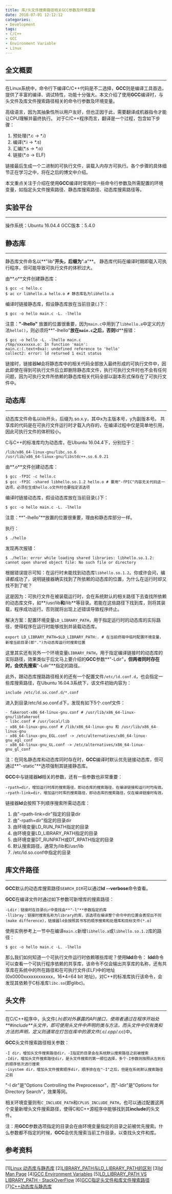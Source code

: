 ```yaml
---
title: 库/头文件搜索路径相关GCC参数及环境变量
date: 2018-07-01 12:12:12
categories:
- Development
tags:
- C/C++
- GCC
- Environment Variable
- Linux
---
```


## 全文概要
---
在Linux系统中，命令行下编译C/C++代码是不二选择，**GCC**则是编译工具首选，提供了丰富的编译、调试特性，功能十分强大。本文介绍了使用**GCC**编译时，与头文件及库文件搜索路径相关的命令行参数及环境变量。

<!--more-->

高级语言，因为其抽象性所以用户友好，但也正因于此，需要翻译成机器指令才能让CPU理解并最终执行。
对于C/C++程序而言，翻译是一个过程，包含如下步骤：
1. 预处理(*.c -> *.i)
2. 编译(*.i -> *.s)
3. 汇编(*.s -> *.o)
4. 链接(*.o -> ELF)

链接最后生成一个二进制的可执行文件，装载入内存方可执行。各个步骤的具体细节正在学习之中，将在之后的博文中介绍。

本文重点关注于介绍在使用**GCC**编译时常用的一些命令行参数及所需配置的环境变量，如指定头文件搜索路径、静态库搜索路径、动态库搜索路径等。

## 实验平台
---
操作系统：Ubuntu 16.04.4
GCC版本：5.4.0

## 静态库
---
静态库文件命名以**"lib"**开头，后缀为**".a"**。
静态库代码在编译时期即载入可执行程序，但可能导致可执行文件的体积过大。

由**.o**文件创建静态库：
```
$ gcc -c hello.c
$ ac cr libhello.a hello.o # 静态库名为libhello.a
```

编译时链接静态库，假设静态库放在当前目录(.)下：
```
$ gcc -o hello main.c -L. -lhello
```

注意：**"-lhello"** 放置的位置很重要，因为``main.c``中用到了``libhello.a``中定义的方法``hello()``，则必须将**"-lhello"**放在``main.c``之后，否则**ld**报错：
```
$ gcc -o hello -L. -lhello main.c 
/tmp/xxxxxxxx.o: In function 'main':
main.c:(.text+0xa): undefined reference to 'hello'
collect2: error: ld returned 1 exit status
```

链接时，链接器**ld**会将静态库中的相关代码全部放入最终形成的可执行文件中，因此即使在得到可执行文件后立即删除静态库文件，执行可执行文件时也不会有任何问题，因为可执行文件所依赖的静态库相关代码全部以副本形式保存在了可执行文件中。

## 动态库
---
动态库文件命名以lib开头，后缀为.so.x.y，其中x为主版本号，y为副版本号。
共享库的代码是在可执行文件运行时才载入内存的，在编译过程中仅是简单地引用，因此可执行文件的体积较小。

C与C++的标准库均为动态库，在Ubuntu 16.04.4下，分别位于：
```
/lib/x86_64-linux-gnu/libc.so.6
/usr/lib/x86_64-linux-gnu/libstdc++.so.6.0.21
```

由**.o**文件创建动态库：
```
$ gcc -fPIC -c hello.c 
$ gcc -fPIC -shared libhello.so.1.2 hello.o # 要用"-fPIC"内容无关代码这一选项，必须在生成hello.o文件时也要指定该选项
```

编译时链接动态库，假设动态库放在当前目录(.)下：
```
$ gcc -o hello main.c -L. -lhello
```

注意：**"-lhello"**放置的位置很重要，理由和静态库部分一样。

执行：
```
$ ./hello
```

发现再次报错：
```
$ ./hello: error while loading shared libraries: libhello.so.1.2: cannot open shared object file: No such file or directory
```

根据错误提示可知：在运行时未能找到动态库``libhello.so.1.2``。你或许会问，编译都成功了，说明链接器确实找到了所依赖的动态库的位置，为什么在运行时却又找不到了呢？

这是因为：可执行文件在被装载运行时，会在系统默认的相关路径下去查找所依赖的动态库文件，如**/usr/lib**和**/lib**等目录。若能在这些路径下找到库，则将其装载，程序成功运行。否则就将出现上述错误导致程序终止。

解决方案：配置环境变量``LD_LIBRARY_PATH``，用于指定运行时的动态库的实际路径，使得程序在运行时能够找到并装载动态库。
```
export LD_LIBRARY_PATH=$LD_LIBRARY_PATH:. # 在当前终端中临时配置环境变量，新增当前目录(即".")为动态库运行时搜索位置
```

这里其实还有另外一个环境变量``LIBRARY_PATH``，用于指定编译链接时的动态库的实际路径，效果类似于后文马上要介绍的**GCC**参数**"-Ldir"**，但两者同时存在时，会优先搜索**"-Ldir"**指定的路径。

此外，跟动态库搜路路径相关的还有一个配置文件``/etc/ld.conf.d``，也会指定一些库搜索路径，在Ubuntu 16.04.3系统下，该文件初始内容为：
```
include /etc/ld.so.conf.d/*.conf
```

进入到目录/etc/ld.so.conf.d下，发现有如下5个.conf文件：
```
- fakeroot-x86_64-linux-gnu.conf # /usr/lib/x86_64-linux-gnu/libfakeroot
- libc.conf # /usr/local/lib
- x86_64-linux-gnu.conf # /lib/x86_64-linux-gnu 和 /usr/lib/x86_64-linux-gnu
- x86_64-linux-gnu_EGL.conf -> /etc/alternatives/x86_64-linux-gnu_egl_conf
- x86_64-linux-gnu_GL.conf -> /etc/alternatives/x86_64-linux-gnu_gl_conf
```

注：在同名静态库和动态库同时存在时，**GCC**编译时默认优先链接动态库，但可通过**"-static"**选项强制其链接静态库。

**GCC**中与链接器**ld**相关的参数，还有一些参数也非常重要：
```
-rpath=dir，增加运行时库的搜索路径，即动态库的搜索路径，在编译链接和运行时均有效。
-rpath-link=dir，增加运行时库的搜索路径，即动态库的搜索路径，仅在编译链接时有效。
```

链接器**ld**会按照下列顺序搜索所需动态库：
1. 由"-rpath-link=dir"指定的目录dir
2. 由"-rpath=dir"指定的目录dir
3. 由环境变量LD_RUN_PATH指定的目录
4. 由环境变量LD_LIBRARY_PATH指定的目录
5. 由环境变量DT_RUNPATH或DT_RPATH指定的目录
6. 默认搜索路径，通常为/lib和/usr/lib
7. /etc/ld.so.conf中指定的目录

## 库文件路径
---
**GCC**默认的动态库搜索路径``SEARCH_DIR``可以通过**ld --verbose**命令查看。

**GCC**在编译文件时通过如下参数可新增库的搜索路径：
```
-Ldir：链接时在目录dir中查找由**"-l"**参数指定的库
-llibray：链接时搜索名称为library的库，该选项在编译整个命令中的位置会表现出不同(make difference)，链接器ld会按照其书写的顺序搜索和处理库和目标文件(*.o)
```

使用实例参考上一节中在编译``main.c``新增``libhello.a``或``libhello.so.1.2``库的路径：
```
$ gcc -o hello main.c -L. -lhello
```

那么我们如何知道一个可执行文件运行时依赖哪些库呢？使用**ldd**命令：
**ldd**命令可以查看一个可执行程序依赖的共享库，该命令不仅会输出共享库的名称，还有共享库在系统中的所在路径和在可执行文件(ELF)中的地址(0x0000xxxxxxxxxxxx，16*4=64 bit 地址)，对C++的标准库执行该命令，会发现其依赖于C标准库``libc.so``(即glibc)。

## 头文件
---
在C/C++程序中，头文件(*.h)即对外暴露的API接口，使用者通过在程序开始处**#include**头文件，即可使用头文件中声明的类与方法，而头文件中仅有类和方法的声明，定义则通常在打包在库中的源文件(*.c/*.cpp/*.cc)中。

**GCC**头文件搜索路径相关参数：
```
-I dir，增加头文件搜索路径dir，-I指定的目录会在系统默认搜索路径之前被搜索
-Idir，增加头文件搜索路径dir，是头文件搜索的第一顺位选择，多个-I参数则按照从左到右的顺序依次进行搜索
-isystem dir，增加头文件搜索顺序dir，顺序排在在"-I"之后，但是在系统默认搜索路径之前
```

"-I dir"是"Options Controlling the Preprocessor"，而"-Idir"是"Options for Directory Search"，效果等同。

相关环境变量则有``C_INCLUDE_PATH``和``CPLUS_INCLUDE_PATH``，也可以通过配置这两个变量新增头文件搜索路径，使得C和C++源程序中能够找到其**include**的头文件。

注：用**GCC**参数选项指定的目录会在由环境变量指定的目录之前被优先搜索。什么参数都不指定的时候，**GCC**会优先搜索当前工作目录，以查找头文件和库。

## 参考资料
---
[1][Linux 动态库与静态库](https://blog.csdn.net/yuleslie/article/details/7695102)
[2][LIBRARY_PATH与LD_LIBRARY_PATH的区别](https://typecodes.com/cseries/gcclderrlibrarypath.html)
[3][ld Man Page](http://man7.org/linux/man-pages/man8/ld.so.8.html)
[4][GCC Environment Variables](https://gcc.gnu.org/onlinedocs/gcc/Environment-Variables.html)
[5][LD_LIBRARY_PATH VS LIBRARY_PATH - StackOverFlow](https://stackoverflow.com/questions/4250624/ld-library-path-vs-library-path)
[6][GCC指定头文件和库文件搜索路径](https://blog.csdn.net/mybelief321/article/details/9099659)
[7][C++动态库与静态库](https://blog.csdn.net/blognkliming/article/details/45980391)